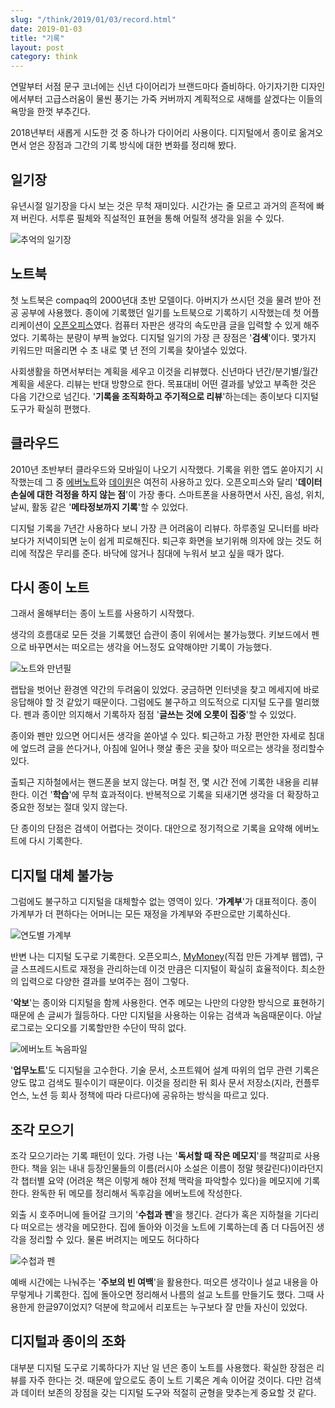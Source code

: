 ```yaml
---
slug: "/think/2019/01/03/record.html"
date: 2019-01-03
title: "기록"
layout: post
category: think
---
```


연말부터 서점 문구 코너에는 신년 다이어리가 브랜드마다 즐비하다. 아기자기한 디자인에서부터 고급스러움이 물씬 풍기는 가죽 커버까지 계획적으로 새해를 살겠다는 이들의 욕망을 한껏 부추긴다.

2018년부터 새롭게 시도한 것 중 하나가 다이어리 사용이다. 디지털에서 종이로 옮겨오면서 얻은 장점과 그간의 기록 방식에 대한 변화를 정리해 봤다.

## 일기장

유년시절 일기장을 다시 보는 것은 무척 재미있다. 시간가는 줄 모르고 과거의 흔적에 빠져 버린다. 서투룬 필체와 직설적인 표현을 통해 어릴적 생각을 읽을 수 있다.

![추억의 일기장](/assets/imgs/2019/01/03/old-journal.jpg)

## 노트북

첫 노트북은 compaq의 2000년대 초반 모델이다. 아버지가 쓰시던 것을 물려 받아 전공 공부에 사용했다. 종이에 기록했던 일기를 노트북으로 기록하기 시작했는데 첫 어플리케이션이 [오픈오피스](https://www.openoffice.org/)였다. 컴퓨터 자판은 생각의 속도만큼 글을 입력할 수 있게 해주었다. 기록하는 분량이 부쩍 늘었다. 디지털 일기의 가장 큰 장점은 '**검색**'이다. 몇가지 키워드만 떠올리면 수 초 내로 몇 년 전의 기록을 찾아낼수 있었다.

사회생활을 하면서부터는 계획을 세우고 이것을 리뷰했다. 신년마다 년간/분기별/월간 계획을 세운다. 리뷰는 반대 방향으로 한다. 목표대비 어떤 결과를 낳았고 부족한 것은 다음 기간으로 넘긴다. '**기록을 조직화하고 주기적으로 리뷰**'하는데는 종이보다 디지털 도구가 확실히 편했다.

## 클라우드

2010년 초반부터 클라우드와 모바일이 나오기 시작했다. 기록을 위한 앱도 쏟아지기 시작했는데 그 중 [에버노트](https://evernote.com/)와 [데이원](http://dayoneapp.com/)은 여전히 사용하고 있다. 오픈오피스와 달리 '**데이터 손실에 대한 걱정을 하지 않는 점**'이 가장 좋다. 스마트폰을 사용하면서 사진, 음성, 위치, 날씨, 활동 같은 '**메타정보까지 기록**'할 수 있었다.

디지털 기록을 7년간 사용하다 보니 가장 큰 어려움이 리뷰다. 하루종일 모니터를 바라보다가 저녁이되면 눈이 쉽게 피로해진다. 퇴근후 화면을 보기위해 의자에 앉는 것도 허리에 적잖은 무리를 준다. 바닥에 않거나 침대에 누워서 보고 싶을 때가 많다.

## 다시 종이 노트

그래서 올해부터는 종이 노트를 사용하기 시작했다.

생각의 흐름대로 모든 것을 기록했던 습관이 종이 위에서는 불가능했다. 키보드에서 펜으로 바꾸면서는 떠오르는 생각을 어느정도 요약해야만 기록이 가능했다.

![노트와 만년필](/assets/imgs/2019/01/03/note-and-pen.jpg)

랩탑을 벗어난 환경엔 약간의 두려움이 있었다. 궁금하면 인터넷을 찾고 메세지에 바로 응답해야 할 것 같았기 때문이다. 그럼에도 불구하고 의도적으로 디지털 도구를 멀리했다. 펜과 종이만 의지해서 기록하자 점점 '**글쓰는 것에 오롯이 집중**'할 수 있었다.

종이와 펜만 있으면 어디서든 생각을 쏟아낼 수 있다. 퇴근하고 가장 편안한 자세로 침대에 엎드려 글을 쓴다거나, 아침에 일어나 햇살 좋은 곳을 찾아 떠오르는 생각을 정리할수 있다.

출퇴근 지하철에서는 핸드폰을 보지 않는다. 며칠 전, 몇 시간 전에 기록한 내용을 리뷰한다. 이건 '**학습**'에 무척 효과적이다. 반복적으로 기록을 되새기면 생각을 더 확장하고 중요한 정보는 절대 잊지 않는다.

단 종이의 단점은 검색이 어렵다는 것이다. 대안으로 정기적으로 기록을 요약해 에버노트에 다시 기록한다.

## 디지털 대체 불가능

그럼에도 불구하고 디지털을 대체할수 없는 영역이 있다. '**가계부**'가 대표적이다. 종이 가계부가 더 편하다는 어머니는 모든 재정을 가계부와 주판으로만 기록하신다.

![연도별 가계부](/assets/imgs/2019/01/03/moneybook.jpg)

반변 나는 디지털 도구로 기록한다. 오픈오피스, [MyMoney](/toy_project/2017/01/17/life-tracker.html)(직접 만든 가계부 웹앱), 구글 스프레드시트로 재정을 관리하는데 이것 만큼은 디지털이 확실히 효율적이다. 최소한의 입력으로 다양한 결과를 보여주는 점이 그렇다.

'**악보**'는 종이와 디지털을 함께 사용한다. 연주 메모는 나만의 다양한 방식으로 표현하기 때문에 손 글씨가 월등하다. 다만 디지털을 사용하는 이유는 검색과 녹음때문이다. 아날로그로는 오디오를 기록할만한 수단이 딱히 없다.

![에버노트 녹음파일](/assets/imgs/2019/01/03/evernote.jpg)

'**업무노트**'도 디지털을 고수한다. 기술 문서, 소프트웨어 설계 따위의 업무 관련 기록은 양도 많고 검색도 필수이기 때문이다. 이것을 정리한 뒤 회사 문서 저장소(지라, 컨플루언스, 노션 등 회사 정책에 따라 다르다)에 공유하는 방식을 따르고 있다.

## 조각 모으기

조각 모으기라는 기록 패턴이 있다. 가령 나는 '**독서할 때 작은 메모지**'를 책갈피로 사용한다. 책을 읽는 내내 등장인물들의 이름(러시아 소설은 이름이 정말 헷갈린다)이라던지 각 챕터별 요약 (어려운 책은 이렇게 해야 전체 맥락을 파악할수 있다)을 메모지에 기록한다. 완독한 뒤 메모를 정리해서 독후감을 에버노트에 작성한다.

외출 시 호주머니에 들어갈 크기의 '**수첩과 펜**'을 챙긴다. 걷다가 혹은 지하철을 기다리다 떠오르는 생각을 메모한다. 집에 돌아와 이것을 노트에 기록하는데 좀 더 다듬어진 생각을 정리할 수 있다. 물론 버려지는 메모도 허다하다

![수첩과 펜](/assets/imgs/2019/01/03/notebook-and-pen.jpg)

예배 시간에는 나눠주는 '**주보의 빈 여백**'을 활용한다. 떠오른 생각이나 설교 내용을 아무렇게나 기록한다. 집에 돌아오면 정리해서 나름의 설교 노트를 만들기도 했다. 그때 사용한게 한글97이었지? 덕분에 학교에서 리포트는 누구보다 잘 만들 자신이 있었다.

## 디지털과 종이의 조화

대부분 디지털 도구로 기록하다가 지난 일 년은 종이 노트를 사용했다. 확실한 장점은 리뷰를 자주 한다는 것. 때문에 앞으로도 종이 노트 기록은 계속 이어갈 것이다. 다만 검색과 데이터 보존의 장점을 갖는 디지털 도구와 적절히 균형을 맞추는게 중요할 것 같다.
